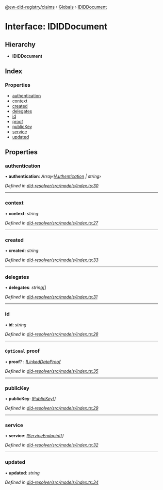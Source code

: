 [@ew-did-registry/claims](../README.md) › [Globals](../globals.md) › [IDIDDocument](ididdocument.md)

# Interface: IDIDDocument

## Hierarchy

* **IDIDDocument**

## Index

### Properties

* [authentication](ididdocument.md#authentication)
* [context](ididdocument.md#context)
* [created](ididdocument.md#created)
* [delegates](ididdocument.md#delegates)
* [id](ididdocument.md#id)
* [proof](ididdocument.md#optional-proof)
* [publicKey](ididdocument.md#publickey)
* [service](ididdocument.md#service)
* [updated](ididdocument.md#updated)

## Properties

###  authentication

• **authentication**: *Array‹[IAuthentication](iauthentication.md) | string›*

*Defined in [did-resolver/src/models/index.ts:30](https://github.com/energywebfoundation/ew-did-registry/blob/81df0e4/packages/did-resolver/src/models/index.ts#L30)*

___

###  context

• **context**: *string*

*Defined in [did-resolver/src/models/index.ts:27](https://github.com/energywebfoundation/ew-did-registry/blob/81df0e4/packages/did-resolver/src/models/index.ts#L27)*

___

###  created

• **created**: *string*

*Defined in [did-resolver/src/models/index.ts:33](https://github.com/energywebfoundation/ew-did-registry/blob/81df0e4/packages/did-resolver/src/models/index.ts#L33)*

___

###  delegates

• **delegates**: *string[]*

*Defined in [did-resolver/src/models/index.ts:31](https://github.com/energywebfoundation/ew-did-registry/blob/81df0e4/packages/did-resolver/src/models/index.ts#L31)*

___

###  id

• **id**: *string*

*Defined in [did-resolver/src/models/index.ts:28](https://github.com/energywebfoundation/ew-did-registry/blob/81df0e4/packages/did-resolver/src/models/index.ts#L28)*

___

### `Optional` proof

• **proof**? : *[ILinkedDataProof](ilinkeddataproof.md)*

*Defined in [did-resolver/src/models/index.ts:35](https://github.com/energywebfoundation/ew-did-registry/blob/81df0e4/packages/did-resolver/src/models/index.ts#L35)*

___

###  publicKey

• **publicKey**: *[IPublicKey](ipublickey.md)[]*

*Defined in [did-resolver/src/models/index.ts:29](https://github.com/energywebfoundation/ew-did-registry/blob/81df0e4/packages/did-resolver/src/models/index.ts#L29)*

___

###  service

• **service**: *[IServiceEndpoint](iserviceendpoint.md)[]*

*Defined in [did-resolver/src/models/index.ts:32](https://github.com/energywebfoundation/ew-did-registry/blob/81df0e4/packages/did-resolver/src/models/index.ts#L32)*

___

###  updated

• **updated**: *string*

*Defined in [did-resolver/src/models/index.ts:34](https://github.com/energywebfoundation/ew-did-registry/blob/81df0e4/packages/did-resolver/src/models/index.ts#L34)*
